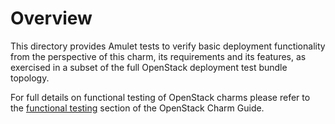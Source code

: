 # Overview

This directory provides Amulet tests to verify basic deployment functionality
from the perspective of this charm, its requirements and its features, as
exercised in a subset of the full OpenStack deployment test bundle topology.

For full details on functional testing of OpenStack charms please refer to
the [functional testing](https://docs.openstack.org/charm-guide/latest/#functional-testing)
section of the OpenStack Charm Guide.
